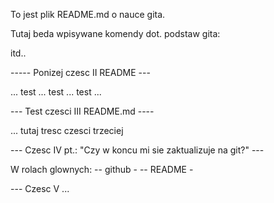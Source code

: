 To jest plik README.md o nauce gita.

Tutaj beda wpisywane komendy dot. podstaw gita:

itd..

----- Ponizej czesc II README  ---

... test ... test ... test ...


--- Test czesci III README.md ----

... tutaj tresc czesci trzeciej

--- Czesc IV pt.: "Czy w koncu mi sie zaktualizuje na git?" ---

W rolach glownych:
-- github -
-- README -

--- Czesc V ...
